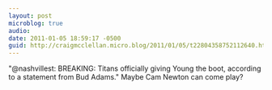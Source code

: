 ```yaml
---
layout: post
microblog: true
audio: 
date: 2011-01-05 18:59:17 -0500
guid: http://craigmcclellan.micro.blog/2011/01/05/t22804358752112640.html
---
```

"@nashvillest: BREAKING: Titans officially giving Young the boot, according to a statement from Bud Adams." Maybe Cam Newton can come play?
